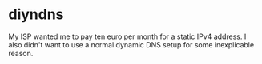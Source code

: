 # diyndns
My ISP wanted me to pay ten euro per month for a static IPv4 address. I also didn't want to use a normal dynamic DNS setup for some inexplicable reason.
